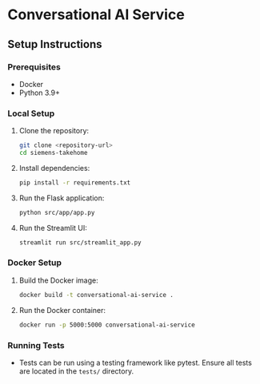 # Conversational AI Service

## Setup Instructions

### Prerequisites
- Docker
- Python 3.9+

### Local Setup
1. Clone the repository:
   ```bash
   git clone <repository-url>
   cd siemens-takehome
   ```

2. Install dependencies:
   ```bash
   pip install -r requirements.txt
   ```

3. Run the Flask application:
   ```bash
   python src/app/app.py
   ```

4. Run the Streamlit UI:
   ```bash
   streamlit run src/streamlit_app.py
   ```

### Docker Setup
1. Build the Docker image:
   ```bash
   docker build -t conversational-ai-service .
   ```

2. Run the Docker container:
   ```bash
   docker run -p 5000:5000 conversational-ai-service
   ```

### Running Tests
- Tests can be run using a testing framework like pytest. Ensure all tests are located in the `tests/` directory.
